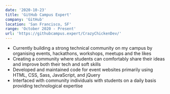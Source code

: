 ```yaml
---
date: '2020-10-23'
title: 'GitHub Campus Expert'
company: 'GitHub'
location: 'San Francisco, SF'
range: 'October 2020 - Present'
url: 'https://githubcampus.expert/CrazyChickenDev/'
---
```


- Currently building a strong technical community on my campus by organising events, hackathons, workshops, meetups and the likes
- Creating a community where students can comfortably share their ideas and improve both their tech and soft skills
- Developed and maintained code for event websites primarily using HTML, CSS, Sass, JavaScript, and jQuery
- Interfaced with community individuals with students on a daily basis providing technological expertise
